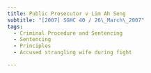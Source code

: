 ```yaml
---
title: Public Prosecutor v Lim Ah Seng
subtitle: "[2007] SGHC 40 / 26\_March\_2007"
tags:
  - Criminal Procedure and Sentencing
  - Sentencing
  - Principles
  - Accused strangling wife during fight

---
```


